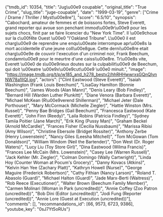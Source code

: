 {"tmdb_id": 10354, "title": "Jug\u00e9 coupable", "original_title": "True Crime", "slug_title": "juge-coupable", "date": "1999-03-19", "genre": ["Crime / Drame / Thriller / Myst\u00e8re"], "score": "6.5/10", "synopsis": "Cabochard, amateur de femmes et de boissons fortes, Steve Everett, grand reporter qui avoue son penchant immod\u00e9r\u00e9 pour les sujets chocs, finit par se faire licencier du \"New York Time\". Il \u00e9choue sur la c\u00f4te Ouest \u00e0 \"l'Oakland Tribune\". L\u00e0 il est charg\u00e9 de reprendre une enqu\u00eate interrompue apr\u00e8s la mort accidentelle d'une jeune coll\u00e8gue. Cette derni\u00e8re etait charg\u00e9e de couvrir l'execution d'un criminel noir, Frank Beechum, condamn\u00e9 pour le meurtre d'une caissi\u00e8re. Tr\u00e8s vite, Everett \u00e0 de s\u00e9rieux doutes sur la culpabilit\u00e9 de Beechum, qui doit \u00eatre \u00e9x\u00e9cut\u00e9 \u00e0 minuit.", "image": "https://image.tmdb.org/t/p/w185_and_h278_bestv2/hhRHHwwrxsGQnQIynNW78a1IlQI.jpg", "actors": ["Clint Eastwood (Steve Everett)", "Isaiah Washington (Frank Louis Beechum)", "LisaGay Hamilton (Bonnie Beechum)", "James Woods (Alan Mann)", "Denis Leary (Bob Findley)", "Bernard Hill (Warden Luther Plunkitt)", "Diane Venora (Barbara Everett)", "Michael McKean (R\u00e9verend Shillerman)", "Michael Jeter (Dale Porthouse)", "Mary McCormack (Michelle Ziegler)", "Hattie Winston (Mrs. Russel)", "Penny Bae Bridges (Gail Beechum)", "Francesca Eastwood (Kate Everett)", "John Finn (Reedy)", "Laila Robins (Patricia Findley)", "Sydney Tamiia Poitier (Jane March)", "Erik King (Pussy Man)", "Graham Beckel (Arnold McCardle)", "Frances Fisher (Cecilia Nussbaum)", "Marissa Ribisi (Amy Wilson)", "Christine Ebersole (Bridget Rossiter)", "Anthony Zerbe (Henry Lowenstein)", "Nancy Giles (Leesha Mitchell)", "Tom McGowan (Tom Donaldson)", "William Windom (Neil the Bartender)", "Don West (Dr. Roger Waters)", "Lucy Liu (Toy Store Girl)", "Dina Eastwood (Wilma Francis)", "Frances Lee McCain (Mrs. Lowenstein)", "Casey Lee (Warren Russell)", "Jack Kehler (Mr. Ziegler)", "Colman Domingo (Wally Cartwright)", "Linda Hoy (Counter Woman at Pocum's Grocery)", "Danny Kovacs (Atkins)", "Kelvin Han Yee (Zachary Platt)", "Kathryn Howell (Nurse)", "George Maguire (Frederick Robertson)", "Cathy Fithian (Nancy Larson)", "Roland T. Abasolo (Guard)", "Michael Halton (Guard)", "Jade Marx-Berti (Waitress)", "Rob Reece (Executioner)", "Walter Brown (Beechum Family Member)", "Carmen Molinari (Woman in Park (uncredited))", "Annie Coffey (Zoo Patron (uncredited))", "Bob Dini (Editor (uncredited))", "Jodi Fung (Reporter (uncredited))", "Annie Lore (Guest at Execution (uncredited))"], "comments": [], "recommandations_id": [66, 9573, 6723, 9386], "youtube_key": "0sJ7Yt5oRUs"}